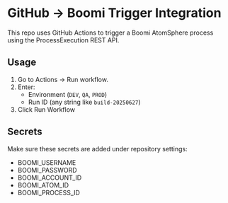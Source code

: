 # GitHub → Boomi Trigger Integration

This repo uses GitHub Actions to trigger a Boomi AtomSphere process using the ProcessExecution REST API.

## Usage

1. Go to Actions → Run workflow.
2. Enter:
   - Environment (`DEV`, `QA`, `PROD`)
   - Run ID (any string like `build-20250627`)
3. Click Run Workflow

## Secrets

Make sure these secrets are added under repository settings:

- BOOMI_USERNAME
- BOOMI_PASSWORD
- BOOMI_ACCOUNT_ID
- BOOMI_ATOM_ID
- BOOMI_PROCESS_ID
